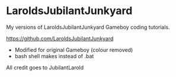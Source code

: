 # LaroldsJubilantJunkyard

My versions of LaroldsJubilantJunkyard Gameboy coding tutorials.

https://github.com/LaroldsJubilantJunkyard

* Modified for original Gameboy (colour removed)
* bash shell makes instead of .bat

All credit goes to JubilantLarold
